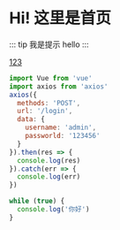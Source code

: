 # Hi! 这里是首页

::: tip 我是提示
hello
:::

[123](./qwq)

```js
import Vue from 'vue'
import axios from 'axios'
axios({
  methods: 'POST',
  url: '/login',
  data: {
    username: 'admin',
    passworld: '123456'
  }
}).then(res => {
  console.log(res)
}).catch(err => {
  console.log(err)
})
```

```js
while (true) {
  console.log('你好')
}
```
